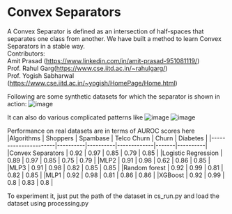 # Convex Separators
A Convex Separator is defined as an intersection of half-spaces that separates one class from another. We have built a method to learn Convex Separators in a stable way.  
Contributors: <br />
Amit Prasad (https://www.linkedin.com/in/amit-prasad-951081119/)  
Prof. Rahul Garg(https://www.cse.iitd.ac.in/~rahulgarg/)   
Prof. Yogish Sabharwal (https://www.cse.iitd.ac.in/~yogish/HomePage/Home.html)   

Following are some synthetic datasets for which the separator is shown in action:
![image](https://github.com/Amit-Prasad/Convex-Separators/assets/22973646/dbe04a00-22d9-4c3c-841a-ead28ae36859)

It can also do various complicated patterns like 
![image](https://github.com/Amit-Prasad/Convex-Separators/assets/22973646/99b1c48b-0e0f-425d-9d7a-cecf96a68941)
![image](https://github.com/Amit-Prasad/Convex-Separators/assets/22973646/2d49bd3f-a2c2-4919-bd1f-abbd9019f663)

Performance on real datasets are in terms of AUROC scores here
|Algorithms            | Shoppers | Spambase | Telco Churn | Churn | Diabetes |
|----------------------|----------|----------|-------------|-------|----------|
|Convex Separators     |     0.92 |     0.97 |    0.85     |  0.79 | 0.85     |
|Logistic Regression   |     0.89 |     0.97 |    0.85     |  0.75 | 0.79     |
|MLP2                  |     0.91 |     0.98 |    0.62     |  0.86 | 0.85     |
|MLP3                  |     0.91 |     0.98 |    0.82     |  0.85 | 0.85     |
|Random forest         |     0.92 |     0.99 |    0.81     |  0.82 | 0.85     |
|MLP1                  |     0.92 |     0.98 |    0.81     |  0.86 | 0.86     |
|XGBoost               |     0.92 |     0.99 |    0.8      |  0.83 | 0.8      |


To experiment it, just put the path of the dataset in cs_run.py and load the dataset using processing.py
